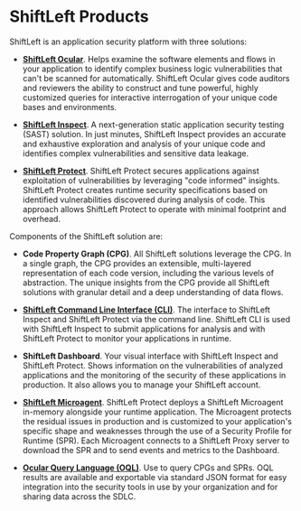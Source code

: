 # ShiftLeft Products

ShiftLeft is an application security platform with three solutions: 

* **[ShiftLeft Ocular](../using-ocular/ocular-desc.md)**. Helps examine the software elements and flows in your application to identify complex business logic vulnerabilities that can't be scanned for automatically. ShiftLeft Ocular gives code auditors and reviewers the ability to construct and tune powerful, highly customized queries for interactive interrogation of your unique code bases and environments.

* **[ShiftLeft Inspect](../using-inspect-protect/analyzing-applications-in-ci.md)**. A next-generation static application security testing (SAST) solution. In just minutes, ShiftLeft Inspect provides an accurate and exhaustive exploration and analysis of your unique code and identifies complex vulnerabilities and sensitive data leakage.

* **[ShiftLeft Protect](../using-inspect-protect/protect-java/jvm-based-environments.md)**. ShiftLeft Protect secures applications against exploitation of vulnerabilities by leveraging "code informed" insights. ShiftLeft Protect creates runtime security specifications based on identified vulnerabilities discovered during analysis of code. This approach allows ShiftLeft Protect to operate with minimal footprint and overhead. 

Components of the ShiftLeft solution are:

* **Code Property Graph (CPG)**. All ShiftLeft solutions leverage the CPG. In a single graph, the CPG provides an extensible, multi-layered representation of each code version, including the various levels of abstraction. The unique insights from the CPG provide all ShiftLeft solutions with granular detail and a deep understanding of data flows.

* **[ShiftLeft Command Line Interface (CLI)](../using-inspect-protect/using-cli/using-cli.md)**. The interface to ShiftLeft Inspect and ShiftLeft Protect via the command line. ShiftLeft CLI is used with ShiftLeft Inspect to submit applications for analysis and with ShiftLeft Protect to monitor your applications in runtime. 

* **ShiftLeft Dashboard**. Your visual interface with ShiftLeft Inspect and ShiftLeft Protect. Shows information on the vulnerabilities of analyzed applications and the monitoring of the security of these applications in production. It also allows you to manage your ShiftLeft account.

* **[ShiftLeft Microagent](../using-inspect-protect/protect-java/configuring-the-microagent.md)**. ShiftLeft Protect deploys a ShiftLeft Microagent in-memory alongside your runtime application. The Microagent protects the residual issues in production and is customized to your application's specific shape and weaknesses through the use of a Security Profile for Runtime (SPR). Each Microagent connects to a ShiftLeft Proxy server to download the SPR and to send events and metrics to the Dashboard. 

* **[Ocular Query Language (OQL)](../using-ocular/oql.md)**. Use to query CPGs and SPRs. OQL results are available and exportable via standard JSON format for easy integration into the security tools in use by your organization and for sharing data across the SDLC.

